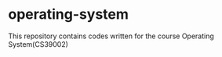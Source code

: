 operating-system
================

This repository contains codes written for the course Operating System(CS39002)
